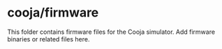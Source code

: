    # cooja/firmware
   This folder contains firmware files for the Cooja simulator. Add firmware binaries or related files here.